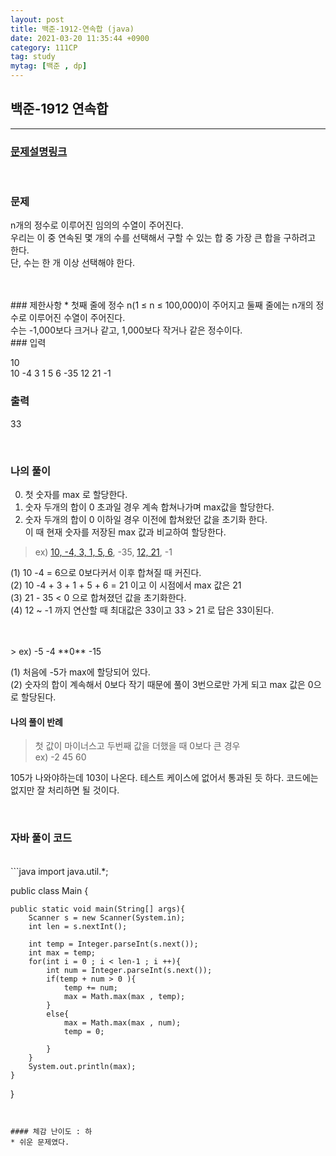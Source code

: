 ```yaml
---
layout: post
title: 백준-1912-연속합 (java)
date: 2021-03-20 11:35:44 +0900
category: 111CP
tag: study
mytag: [백준 , dp]
---
```


## 백준-1912 연속합

---
### [문제설명링크   ](https://www.acmicpc.net/problem/1912)
<br>  

### 문제
n개의 정수로 이루어진 임의의 수열이 주어진다. <br>우리는 이 중 연속된 몇 개의 수를 선택해서 구할 수 있는 합 중 가장 큰 합을 구하려고 한다. <br>단, 수는 한 개 이상 선택해야 한다.

<br>  



<br>
### 제한사항
* 첫째 줄에 정수 n(1 ≤ n ≤ 100,000)이 주어지고 둘째 줄에는 n개의 정수로 이루어진 수열이 주어진다. <br>수는 -1,000보다 크거나 같고, 1,000보다 작거나 같은 정수이다.

<br>
### 입력

10<br>
10 -4 3 1 5 6 -35 12 21 -1
  

### 출력

33


<br>

### 나의 풀이
0. 첫 숫자를 max 로 할당한다.
1. 숫자 두개의 합이 0 초과일 경우 계속 합쳐나가며 max값을 할당한다.
2. 숫자 두개의 합이 0 이하일 경우 이전에 합쳐왔던 값을 초기화 한다.<br>
이 때 현재 숫자를 저장된 max 값과 비교하여 할당한다. 

> ex) [10, -4, 3, 1, 5, 6](#), -35, [12, 21](#), -1<br>

(1) 10 -4 = 6으로 0보다커서 이후 합쳐질 때 커진다.<br>
(2) 10 -4 + 3 + 1 + 5 + 6 = 21 이고 이 시점에서 max 값은 21<br>
(3) 21 - 35  < 0 으로 합쳐졌던 값을 초기화한다.<br>
(4) 12 ~ -1 까지 연산할 때 최대값은 33이고 33 > 21 로 답은 33이된다.<br>  

<br>  

<br>
> ex) -5 -4 **0** -15<br>  

(1) 처음에 -5가 max에 할당되어 있다.<br>
(2) 숫자의 합이 계속해서 0보다 작기 때문에 풀이 3번으로만 가게 되고 max 값은 0으로 할당된다.<br>
 
#### 나의 풀이 반례

>첫 값이 마이너스고 두번째 값을 더했을 때 0보다 큰 경우<br> ex) -2 45 60<br>  
  
105가 나와야하는데 103이 나온다. 테스트 케이스에 없어서 통과된 듯 하다. 코드에는 없지만 잘 처리하면 될 것이다.



<br>


### 자바 풀이 코드  

<br>
```java
import java.util.*;

public class Main {

    public static void main(String[] args){
        Scanner s = new Scanner(System.in);
        int len = s.nextInt();

        int temp = Integer.parseInt(s.next());
        int max = temp;
        for(int i = 0 ; i < len-1 ; i ++){
            int num = Integer.parseInt(s.next());
            if(temp + num > 0 ){
                temp += num;
                max = Math.max(max , temp);
            }
            else{
                max = Math.max(max , num);
                temp = 0;

            }
        }
        System.out.println(max);
    }
}
```


#### 체감 난이도 : 하
* 쉬운 문제였다.
